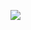 <!--
### Hi there 👋

<!--
**endyd9/endyd9** is a ✨ _special_ ✨ repository because its `README.md` (this file) appears on your GitHub profile.
Here are some ideas to get you started:

- 🔭 I’m currently working on ...
- 🌱 I’m currently learning ...
- 👯 I’m looking to collaborate on ...
- 🤔 I’m looking for help with ...
- 💬 Ask me about ...
- 📫 How to reach me: ...
- 😄 Pronouns: ...
- ⚡ Fun fact: ...
-->
<!--
<h2>Total Visiter in My github</h2>
<img src="https://workers-visitors.endyd9.workers.dev/visit?page=https://github.com/endyd9/">
-->
![](https://workers-visitors.endyd9.workers.dev/visit?page=https://github.com/endyd9/&cahce)

